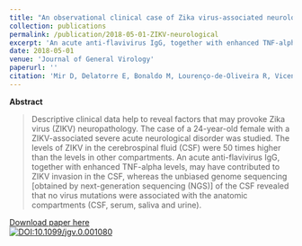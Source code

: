 ```yaml
---
title: "An observational clinical case of Zika virus-associated neurological disease is associated with primary IgG response and enhanced TNF levels"
collection: publications
permalink: /publication/2018-05-01-ZIKV-neurological
excerpt: 'An acute anti-flavivirus IgG, together with enhanced TNF-alpha levels, may have contributed to ZIKV invasion in the CSF in this patient, whereas no virus mutations were associated with the anatomic compartments (CSF, serum, saliva and urine).'
date: 2018-05-01
venue: 'Journal of General Virology'
paperurl: ''
citation: 'Mir D, Delatorre E, Bonaldo M, Lourenço-de-Oliveira R, Vicente AC, Bello G. Phylodynamics of Yellow Fever Virus in the Americas: new insights into the origin of the 2017 Brazilian outbreak.<i> Sci. Rep.</i> 2017;7(1):7385.'
---
```


**Abstract**

>Descriptive clinical data help to reveal factors that may provoke Zika virus (ZIKV) neuropathology. The case of a 24-year-old female with a ZIKV-associated severe acute neurological disorder was studied. The levels of ZIKV in the cerebrospinal fluid (CSF) were 50 times higher than the levels in other compartments. An acute anti-flavivirus IgG, together with enhanced TNF-alpha levels, may have contributed to ZIKV invasion in the CSF, whereas the unbiased genome sequencing [obtained by next-generation sequencing (NGS)] of the CSF revealed that no virus mutations were associated with the anatomic compartments (CSF, serum, saliva and urine).

[Download paper here](http://jgv.microbiologyresearch.org/pubmed/content/journal/jgv/10.1099/jgv.0.001080)<br>
[![DOI:10.1099/jgv.0.001080](https://zenodo.org/badge/DOI/10.1099/jgv.0.001080.svg)](https://doi.org/10.1099/jgv.0.001080)
